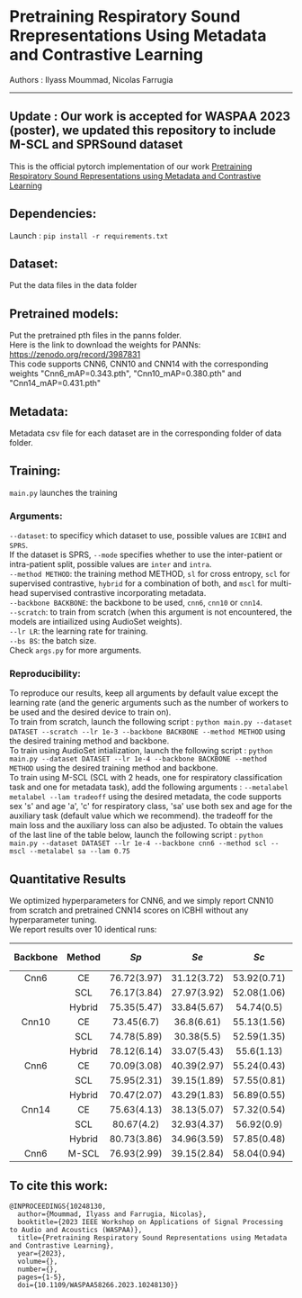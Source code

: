 # Pretraining Respiratory Sound Rrepresentations Using Metadata and Contrastive Learning
Authors : Ilyass Moummad, Nicolas Farrugia

-----
Update : Our work is accepted for WASPAA 2023 (poster), we updated this repository to include M-SCL and SPRSound dataset
-----

This is the official pytorch implementation of our work [Pretraining Respiratory Sound Representations using Metadata and Contrastive Learning](https://arxiv.org/abs/2210.16192)

## Dependencies:
Launch : ```pip install -r requirements.txt```

## Dataset:
Put the data files in the data folder

## Pretrained models:
Put the pretrained pth files in the panns folder. \
Here is the link to download the weights for PANNs: https://zenodo.org/record/3987831 \
This code supports CNN6, CNN10 and CNN14 with the corresponding weights "Cnn6_mAP=0.343.pth", "Cnn10_mAP=0.380.pth" and "Cnn14_mAP=0.431.pth"

## Metadata:
Metadata csv file for each dataset are in the corresponding folder of data folder. 

## Training:
```main.py``` launches the training
### Arguments:
```--dataset```: to specificy which dataset to use, possible values are ``ICBHI`` and ``SPRS``. \
If the dataset is SPRS, ```--mode``` specifies whether to use the inter-patient or intra-patient split, possible values are ``inter`` and ``intra``. \
```--method METHOD```: the training method METHOD, ``sl`` for cross entropy, ``scl`` for supervised contrastive, ``hybrid`` for a combination of both, and ``mscl`` for multi-head supervised contrastive incorporating metadata. \
```--backbone BACKBONE```: the backbone to be used, ``cnn6``, ``cnn10`` or ``cnn14``. \
```--scratch```: to train from scratch (when this argument is not encountered, the models are intiailized using AudioSet weights). \
```--lr LR```: the learning rate for training. \
```--bs BS```: the batch size. \
Check ```args.py``` for more arguments.

### Reproducibility:
To reproduce our results, keep all arguments by default value except the learning rate (and the generic arguments such as the number of workers to be used and the desired device to train on). \
To train from scratch, launch the following script : ```python main.py --dataset DATASET --scratch --lr 1e-3 --backbone BACKBONE --method METHOD``` using the desired training method and backbone. \
To train using AudioSet intialization, launch the following script : ```python main.py --dataset DATASET --lr 1e-4 --backbone BACKBONE --method METHOD``` using the desired training method and backbone. \
To train using M-SCL (SCL with 2 heads, one for respiratory classification task and one for metadata task), add the following arguments : ```--metalabel metalabel --lam tradeoff``` using the desired metadata, the code supports sex 's' and age 'a', 'c' for respiratory class, 'sa' use both sex and age for the auxiliary task (default value which we recommend). the tradeoff for the main loss and the auxiliary loss can also be adjusted. 
To obtain the values of the last line of the table below, launch the following script : ```python main.py --dataset DATASET --lr 1e-4 --backbone cnn6 --method scl --mscl --metalabel sa --lam 0.75```

## Quantitative Results
We optimized hyperparameters for CNN6, and we simply report CNN10 from scratch and pretrained CNN14 scores on ICBHI without any hyperparameter tuning. \
We report results over 10 identical runs:

| Backbone | Method |     _Sp_    |     _Se_    |     _Sc_    | # of Params | Ext. Dataset |
|:--------:|:------:|:-----------:|:-----------:|:-----------:|:-----------:|:------------:|
|   Cnn6   |   CE   | 76.72(3.97) | 31.12(3.72) | 53.92(0.71) |     4.3     |       -      |
|          |   SCL  | 76.17(3.84) | 27.97(3.92) | 52.08(1.06) |             |              |
|          | Hybrid | 75.35(5.47) | 33.84(5.67) |  54.74(0.5) |             |              |
|   Cnn10  |   CE   |  73.45(6.7) |  36.8(6.61) | 55.13(1.56) |     4.8     |       -      |
|          |   SCL  | 74.78(5.89) |  30.38(5.5) | 52.59(1.35) |             |              |
|          | Hybrid | 78.12(6.14) | 33.07(5.43) |  55.6(1.13) |             |              |
|   Cnn6   |   CE   | 70.09(3.08) | 40.39(2.97) | 55.24(0.43) |     4.3     |   AudioSet   |
|          |   SCL  | 75.95(2.31) | 39.15(1.89) | 57.55(0.81) |             |              |
|          | Hybrid | 70.47(2.07) | 43.29(1.83) | 56.89(0.55) |             |              |
|   Cnn14  |   CE   | 75.63(4.13) | 38.13(5.07) | 57.32(0.54) |     75.4    |   AudioSet   |
|          |   SCL  |  80.67(4.2) | 32.93(4.37) |  56.92(0.9) |             |              |
|          | Hybrid | 80.73(3.86) | 34.96(3.59) | 57.85(0.48) |             |              |
|   Cnn6   |  M-SCL | 76.93(2.99) | 39.15(2.84) | 58.04(0.94) |     4.3     |   AudioSet   |

## To cite this work:
```
@INPROCEEDINGS{10248130,
  author={Moummad, Ilyass and Farrugia, Nicolas},
  booktitle={2023 IEEE Workshop on Applications of Signal Processing to Audio and Acoustics (WASPAA)}, 
  title={Pretraining Respiratory Sound Representations using Metadata and Contrastive Learning}, 
  year={2023},
  volume={},
  number={},
  pages={1-5},
  doi={10.1109/WASPAA58266.2023.10248130}}
```
